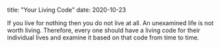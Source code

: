 title: "Your Living Code"
date: 2020-10-23

If you live for nothing then you do not live at all. An unexamined life is not worth living. Therefore, every one should have a living code for their individual lives and examine it based on that code from time to time. 
